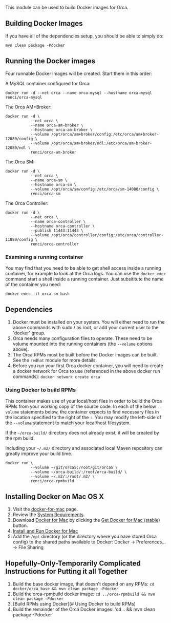This module can be used to build Docker images for Orca.

## Building Docker Images
If you have all of the dependencies setup, you should be able to simply do:
```
mvn clean package -Pdocker
```

## Running the Docker images
Four runnable Docker images will be created. Start them in this order:

A MySQL container configured for Orca:
```
docker run -d --net orca --name orca-mysql --hostname orca-mysql renci/orca-mysql
```

The Orca AM+Broker:
```
docker run -d \
           --net orca \
           --name orca-am-broker \
           --hostname orca-am-broker \
           --volume /opt/orca/am+broker/config:/etc/orca/am+broker-12080/config \
           --volume /opt/orca/am+broker/ndl:/etc/orca/am+broker-12080/ndl \
           renci/orca-am-broker
```

The Orca SM:
```
docker run -d \
           --net orca \
           --name orca-sm \
           --hostname orca-sm \
           --volume /opt/orca/sm/config:/etc/orca/sm-14080/config \
           renci/orca-sm
```

The Orca Controller:
```
docker run -d \
           --net orca \
           --name orca-controller \
           --hostname orca-controller \
           --publish 11443:11443 \
           --volume /opt/orca/controller/config:/etc/orca/controller-11080/config \
           renci/orca-controller
```

### Examining a running container
You may find that you need to be able to get shell access inside a running container, for example to look at the Orca logs.  You can use the `docker exec` command start a shell inside a running container.  Just subsititute the name of the container you need:
```
docker exec -it orca-sm bash
```

## Dependencies
1. Docker must be installed on your system.  You will either need to run the above commands with sudo / as root, or add your current user to the 'docker' group.
1. Orca needs many configuration files to operate.  These need to be volume mounted into the running containers (the `--volume` options above).
1. The Orca RPMs must be built before the Docker images can be built.  See the `redhat` module for more details.
1. Before you run your first Orca docker container, you will need to create a docker network for Orca to use (referenced in the above docker run commands): `docker network create orca`

### Using Docker to build RPMs
This container makes use of your local/host files in order to build the Orca RPMs from your working copy of the source code.  In each of the below `--volume` statements below, the container expects to find necessary files in the location specified to the right of the `:`.  You may modify the left-side of the `--volume` statement to match your local/host filesystem.

If the `~/orca-build/` directory does not already exist, it will be created by the rpm build.

Including your `~/.m2/` directory and associated local Maven repository can greatly improve your build time.

```
docker run \
           --volume ~/git/orca5:/root/git/orca5 \
           --volume ~/orca-build/:/root/orca-build/ \
           --volume ~/.m2/:/root/.m2/ \
           renci/orca-rpmbuild
```

## Installing Docker on Mac OS X
1. Visit the [docker-for-mac](https://docs.docker.com/docker-for-mac/) page.
1. Review the [System Requirements](https://docs.docker.com/docker-for-mac/#/what-to-know-before-you-install)
1. Download [Docker for Mac](https://docs.docker.com/docker-for-mac/#/download-docker-for-mac) by clicking the [Get Docker for Mac (stable)](https://download.docker.com/mac/stable/Docker.dmg) button.
1. [Install and Run Docker for Mac](https://docs.docker.com/docker-for-mac/#/step-1-install-and-run-docker-for-mac)
1. Add the `/opt` directory (or the directory where you have stored Orca config) to the shared paths available to Docker: Docker -> Preferences... -> File Sharing

## Hopefully-Only-Temporarily Complicated Instructions for Putting it all Together
1. Build the base docker image, that doesn't depend on any RPMs: `cd docker/orca_base && mvn clean package -Pdocker`
1. Build the orca-rpmbuild docker image: `cd ../orca-rpmbuild && mvn clean package -Pdocker`
1. [Build RPMs using Docker](# Using Docker to build RPMs)
1. Build the remainder of the Orca Docker images: 'cd .. && mvn clean package -Pdocker`

